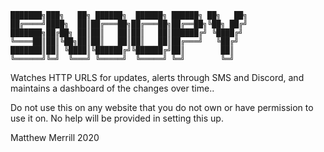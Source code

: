     ███████╗███╗   ██╗ ██████╗  ██████╗ ██████╗ ██╗   ██╗
    ██╔════╝████╗  ██║██╔═══██╗██╔═══██╗██╔══██╗╚██╗ ██╔╝
    ███████╗██╔██╗ ██║██║   ██║██║   ██║██████╔╝ ╚████╔╝
    ╚════██║██║╚██╗██║██║   ██║██║   ██║██╔═══╝   ╚██╔╝
    ███████║██║ ╚████║╚██████╔╝╚██████╔╝██║        ██║
    ╚══════╝╚═╝  ╚═══╝ ╚═════╝  ╚═════╝ ╚═╝        ╚═╝

Watches HTTP URLS for updates, alerts through SMS and Discord, and maintains a
dashboard of the changes over time..

Do not use this on any website that you do not own or have permission to use it
on. No help will be provided in setting this up.

Matthew Merrill 2020

